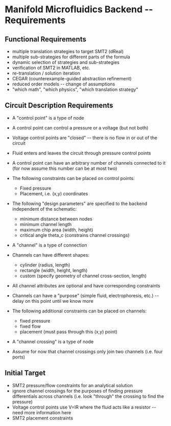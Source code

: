 Manifold Microfluidics Backend -- Requirements
==============================================

Functional Requirements
-----------------------

* multiple translation strategies to target SMT2 (dReal)
* multiple sub-strategies for different parts of the formula
* dynamic selection of strategies and sub-strategies
* verification of SMT2 in MATLAB, etc.
* re-translation / solution iteration
* CEGAR (counterexample-guided abstraction refinement)
* reduced order models -- change of assumptions
* "which math", "which physics", "which translation strategy"

Circuit Description Requirements
--------------------------------

* A "control point" is a type of node
* A control point can control a pressure or a voltage (but not both)
* Voltage control points are "closed" -- there is no flow in or out of the circuit
* Fluid enters and leaves the circuit through pressure control points
* A control point can have an arbitrary number of channels connected to it 
(for now assume this number can be at most two)

* The following constraints can be placed on control points:
  - Fixed pressure
  - Placement, i.e. (x,y) coordinates

* The following "design parameters" are specified to the backend independent of the schematic:
  - minimum distance between nodes
  - minimum channel length
  - maximum chip area (width, height)
  - critical angle theta_c (constrains channel crossings)

* A "channel" is a type of connection
* Channels can have different shapes:
  - cylinder (radius, length)
  - rectangle (width, height, length)
  - custom (specify geometry of channel cross-section, length)
* All channel attributes are optional and have corresponding constraints
* Channels can have a "purpose" (simple fluid, electrophoresis, etc.) -- delay on this point until we know more

* The following additional constraints can be placed on channels:
  - fixed pressure
  - fixed flow
  - placement (must pass through this (x,y) point)

* A "channel crossing" is a type of node
* Assume for now that channel crossings only join two channels (i.e. four ports)

Initial Target
--------------

* SMT2 pressure/flow constraints for an analytical solution
* ignore channel crossings for the purposes of finding pressure differentials across channels
(i.e. look "through" the crossing to find the pressure)
* Voltage control points use V=IR where the fluid acts like a resistor -- need more information here
* SMT2 placement constraints
